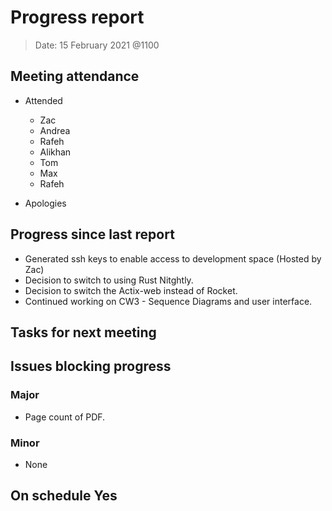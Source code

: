 <!-- File name must be Year-Month-Date.md
e.g. 2020-10-12.md -->

<!--One report per week Minimum!-->
# Progress report

> Date: 15 February 2021 @1100
<!--Names of those who attended the meeting, CSV-->
## Meeting attendance

- Attended  
  - Zac
  - Andrea
  - Rafeh
  - Alikhan
  - Tom
  - Max
  - Rafeh

- Apologies  

## Progress since last report  
<!--What have you done ?-->
<!--Single line bullet point-->

- Generated ssh keys to enable access to development space (Hosted by Zac)  
- Decision to switch to using Rust Nitghtly.  
- Decision to switch the Actix-web instead of Rocket.  
- Continued working on CW3 - Sequence Diagrams and user interface.  

## Tasks for next meeting  
<!--What will you do before the next?-->
<!--Single line bullet point-->

## Issues blocking progress  

### Major  

- Page count of PDF.  

### Minor  

- None  

<!--Pick one-->
<!--## On schedule: YES-->
<!--## On schedule: NO-->

## On schedule Yes  
